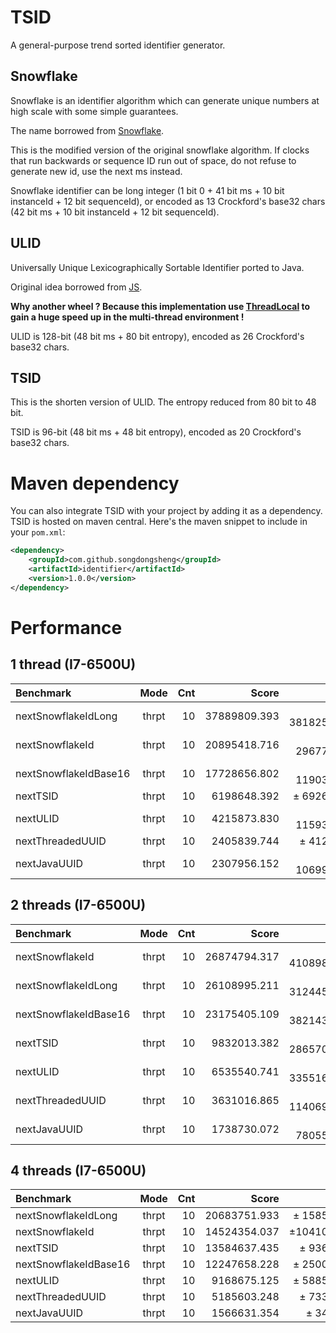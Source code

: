 # TSID
A general-purpose trend sorted identifier generator.

## Snowflake
Snowflake is an identifier algorithm which can generate unique numbers at high scale with some simple guarantees.

The name borrowed from [Snowflake](https://github.com/twitter/snowflake/releases/tag/snowflake-2010).

This is the modified version of the original snowflake algorithm.
If clocks that run backwards or sequence ID run out of space,
do not refuse to generate new id, use the next ms instead.

Snowflake identifier can be long integer (1 bit 0 + 41 bit ms + 10 bit instanceId + 12 bit sequenceId),
or encoded as 13 Crockford's base32 chars (42 bit ms + 10 bit instanceId + 12 bit sequenceId).

## ULID
Universally Unique Lexicographically Sortable Identifier ported to Java.

Original idea borrowed from [JS](https://github.com/alizain/ulid).

**Why another wheel ? Because this implementation use
[ThreadLocal](http://docs.oracle.com/javase/8/docs/api/java/lang/ThreadLocal.html)
to gain a huge speed up in the multi-thread environment !**

ULID is 128-bit (48 bit ms + 80 bit entropy), encoded as 26 Crockford's base32 chars.

## TSID
This is the shorten version of ULID. The entropy reduced from 80 bit to 48 bit.

TSID is 96-bit (48 bit ms + 48 bit entropy), encoded as 20 Crockford's base32 chars.

# Maven dependency
You can also integrate TSID with your project by adding it as a dependency. TSID is hosted on maven central.
Here's the maven snippet to include in your `pom.xml`:

```xml
<dependency>
    <groupId>com.github.songdongsheng</groupId>
    <artifactId>identifier</artifactId>
    <version>1.0.0</version>
</dependency>
```

# Performance
## 1 thread (I7-6500U)

|Benchmark              |Mode|Cnt|    Score    |    Error     |Units|
|:----------------------|:-:|---:|------------:|-------------:|----:|
|nextSnowflakeIdLong    |thrpt|10| 37889809.393| ± 3818256.904|ops/s|
|nextSnowflakeId        |thrpt|10| 20895418.716| ±  296770.537|ops/s|
|nextSnowflakeIdBase16  |thrpt|10| 17728656.802| ±  119036.211|ops/s|
|nextTSID               |thrpt|10|  6198648.392| ±   69267.953|ops/s|
|nextULID               |thrpt|10|  4215873.830| ±  115930.154|ops/s|
|nextThreadedUUID       |thrpt|10|  2405839.744| ±    4128.545|ops/s|
|nextJavaUUID           |thrpt|10|  2307956.152| ±  106999.002|ops/s|

## 2 threads (I7-6500U)
|Benchmark              |Mode|Cnt|    Score    |    Error    |Units|
|:----------------------|:-:|---:|------------:|------------:|----:|
|nextSnowflakeId        |thrpt|10| 26874794.317| ± 410898.123|ops/s|
|nextSnowflakeIdLong    |thrpt|10| 26108995.211| ± 312445.844|ops/s|
|nextSnowflakeIdBase16  |thrpt|10| 23175405.109| ± 382143.361|ops/s|
|nextTSID               |thrpt|10|  9832013.382| ± 286570.176|ops/s|
|nextULID               |thrpt|10|  6535540.741| ± 335516.750|ops/s|
|nextThreadedUUID       |thrpt|10|  3631016.865| ± 114069.848|ops/s|
|nextJavaUUID           |thrpt|10|  1738730.072| ±  78055.197|ops/s|

## 4 threads (I7-6500U)
|Benchmark              |Mode|Cnt|    Score    |    Error    |Units|
|:----------------------|:-:|---:|------------:|------------:|----:|
|nextSnowflakeIdLong    |thrpt|10| 20683751.933| ± 158519.062|ops/s|
|nextSnowflakeId        |thrpt|10| 14524354.037| ±1041060.201|ops/s|
|nextTSID               |thrpt|10| 13584637.435| ±  93641.496|ops/s|
|nextSnowflakeIdBase16  |thrpt|10| 12247658.228| ± 250014.781|ops/s|
|nextULID               |thrpt|10|  9168675.125| ± 588524.947|ops/s|
|nextThreadedUUID       |thrpt|10|  5185603.248| ±  73332.258|ops/s|
|nextJavaUUID           |thrpt|10|  1566631.354| ±   3403.591|ops/s|
